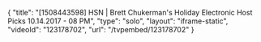{
    "title": "[1508443598] HSN | Brett Chukerman's Holiday Electronic Host Picks 10.14.2017 - 08 PM",
    "type": "solo",
    "layout": "iframe-static",
    "videoId": "123178702",
    "url": "\/tvpembed\/123178702"
}